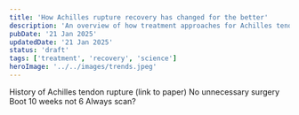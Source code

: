 ```yaml
---
title: 'How Achilles rupture recovery has changed for the better'
description: 'An overview of how treatment approaches for Achilles tendon ruptures have evolved over time, focusing on modern evidence-based recovery methods.'
pubDate: '21 Jan 2025'
updatedDate: '21 Jan 2025'
status: 'draft'
tags: ['treatment', 'recovery', 'science']
heroImage: '../../images/trends.jpeg'
---
```


History of Achilles tendon rupture (link to paper)
No unnecessary surgery
Boot 10 weeks not 6
Always scan?
